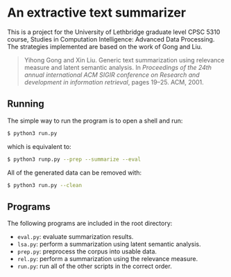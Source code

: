 # An extractive text summarizer

This is a project for the University of Lethbridge graduate level CPSC 5310
course, Studies in Computation Intelligence: Advanced Data Processing. The
strategies implemented are based on the work of Gong and Liu.

> Yihong Gong and Xin Liu. Generic text summarization using relevance measure
> and latent semantic analysis.
> In _Proceedings of the 24th annual international ACM SIGIR conference on
> Research and development in information retrieval_, pages 19–25. ACM, 2001.

## Running

The simple way to run the program is to open a shell and run:

```sh
$ python3 run.py
```

which is equivalent to:

```sh
$ python3 runp.py --prep --summarize --eval
```

All of the generated data can be removed with:

```sh
$ python3 run.py --clean
```

## Programs

The following programs are included in the root directory:

* `eval.py`: evaluate summarization results.
* `lsa.py`: perform a summarization using latent semantic analysis.
* `prep.py`: preprocess the corpus into usable data.
* `rel.py`: perform a summarization using the relevance measure.
* `run.py`: run all of the other scripts in the correct order.
